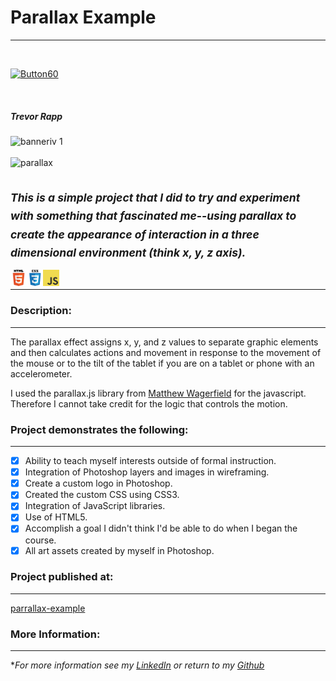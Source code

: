# Parallax Example

---

<br>

[![Button60](https://user-images.githubusercontent.com/11747875/141838892-b03090d7-30e4-4122-8d21-3ad2dd9aa7a6.png)](http://trrapp12.github.io/parallax-example/)

<br>

##### Trevor Rapp
![banneriv 1](https://cloud.githubusercontent.com/assets/11747875/8297842/3c12dc52-191e-11e5-996c-c720329986a7.jpg)
<br />
<br />![parallax](https://user-images.githubusercontent.com/11747875/32681057-d486c3b6-c62a-11e7-9005-3ea0c2236f0c.gif)


<sub>*This is a simple project that I did to try and experiment with something that fascinated me--using parallax to create the appearance of interaction in a three dimensional environment (think x, y, z axis).*</sub>
---

<img align="left" alt="HTML5" width="26px" src="https://raw.githubusercontent.com/github/explore/80688e429a7d4ef2fca1e82350fe8e3517d3494d/topics/html/html.png" />
<img align="left" alt="CSS3" width="26px" src="https://raw.githubusercontent.com/github/explore/80688e429a7d4ef2fca1e82350fe8e3517d3494d/topics/css/css.png" />
<img align="left" alt="JavaScript" width="26px" src="https://raw.githubusercontent.com/github/explore/80688e429a7d4ef2fca1e82350fe8e3517d3494d/topics/javascript/javascript.png" />
<br>

---
### Description:
---

The parallax effect assigns x, y, and z values to separate graphic elements and then calculates actions and movement in response to the movement of the mouse or to the tilt of the tablet if you are on a tablet or phone with an accelerometer.  

I used the parallax.js library from [Matthew Wagerfield](http://matthew.wagerfield.com/parallax/) for the javascript. Therefore I cannot take credit for the logic that controls the motion.  

### Project demonstrates the following:
---

- [x] Ability to teach myself interests outside of formal instruction.
- [x] Integration of Photoshop layers and images in wireframing.
- [x] Create a custom logo in Photoshop.
- [x] Created the custom CSS using CSS3.
- [x] Integration of JavaScript libraries.
- [x] Use of HTML5.
- [x] Accomplish a goal I didn't think I'd be able to do when I began the course.
- [x] All art assets created by myself in Photoshop.

### Project published at: 
---

[parrallax-example](http://trrapp12.github.io/parallax-example/)

### More Information:
---

\**For more information see my [LinkedIn](https://www.linkedin.com/in/trevor-rapp-042a1037) or return to my [Github](https://github.com/trrapp12)*


